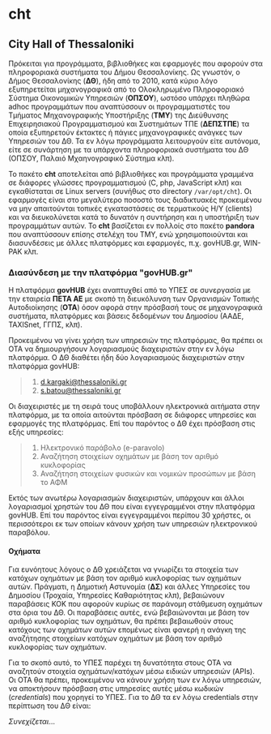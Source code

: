# cht
## City Hall of Thessaloniki

Πρόκειται για προγράμματα, βιβλιοθήκες και εφαρμογές που αφορούν στα πληροφοριακά συστήματα του Δήμου Θεσσαλονίκης. Ως γνωστόν, ο Δήμος Θεσσαλονίκης (**ΔΘ**), ήδη από το 2010, κατά κύριο λόγο εξυπηρετείται μηχανογραφικά από το Ολοκληρωμένο Πληροφοριακό Σύστημα Οικονομικών Υπηρεσιών (**ΟΠΣΟΥ**), ωστόσο υπάρχει πληθώρα adhoc προγραμμάτων που αναπτύσσουν οι προγραμματιστές του Τμήματος Μηχανογραφικής Υποστήριξης (**ΤΜΥ**) της Διεύθυνσης Επιχειρησιακού Προγραμματισμού και Συστημάτων ΤΠΕ (**ΔΕΠΣΤΠΕ**) τα οποία εξυπηρετούν έκτακτες ή πάγιες μηχανογραφικές ανάγκες των Υπηρεσιών του ΔΘ. Τα εν λόγω προγράμματα λειτουργούν είτε αυτόνομα, είτε σε συνάρτηση με τα υπάρχοντα πληροφοριακά συστήματα του ΔΘ (ΟΠΣΟΥ, Παλαιό Μχαηνογραφικό Σύστημα κλπ).

Το πακέτο **cht** αποτελείται από βιβλιοθήκες και προγράμματα γραμμένα σε διάφορες γλώσσες προγραμματισμού (C, php, JavaScript κλπ) και εγκαθίσταται σε Linux servers (συνήθως στο directory `/var/opt/cht`). Οι εφαρμογές είναι στο μεγαλύτερο ποσοστό τους διαδικτυακές προκειμένου να μην απαιτούνται τοπικές εγκαταστάσεις σε τερματικούς Η/Υ (clients) και να διευκολύνεται κατά το δυνατόν η συντήρηση και η υποστήριξη των προγραμμάτων αυτών. Το **cht** βασίζεται εν πολλοίς στο πακέτο **pandora** που αναπτύσσουν επίσης στελέχη του ΤΜΥ, ενώ χρησιμοποιούνται και διασυνδέσεις με άλλες πλατφόρμες και εφαρμογές, π.χ. govHUB.gr, WIN-PAK κλπ.

### Διασύνδεση με την πλατφόρμα "govHUB.gr"

Η πλατφόρμα **govHUB** έχει αναπτυχθεί από το ΥΠΕΣ σε συνεργασία με την εταιρεία **ΠΕΤΑ ΑΕ** με σκοπό τη διευκόλυνση των Οργανισμών Τοπικής Αυτοδιοίκησης (**ΟΤΑ**) όσον αφορά στην πρόσβασή τους σε μηχανογραφικά συστήματα, πλατφόρμες και βάσεις δεδομένων του Δημοσίου (ΑΑΔΕ, TAXISnet, ΓΓΠΣ, κλπ).

Προκειμένου να γίνει χρήση των υπηρεσιών της πλατφόρμας, θα πρέπει οι ΟΤΑ να δημιουργήσουν λογαριασμούς διαχειριστών στην εν λόγω πλατφόρμα. Ο ΔΘ διαθέτει ήδη δύο λογαριασμούς διαχειριστών στην πλατφόρμα govHUB:

>1. d.kargaki@thessaloniki.gr
>1. s.batou@thessaloniki.gr

Οι διαχειριστές με τη σειρά τους υποβάλλουν ηλεκτρονικά αιτήματα στην πλατφόρμα, με τα οποία αιτούνται πρόσβαση σε διάφορες υπηρεσίες και εφαρμογές της πλατφόρμας. Επί του παρόντος ο ΔΘ έχει πρόσβαση στις εξής υπηρεσίες:

>1. Ηλεκτρονικό παράβολο (e-paravolo)
>1. Αναζήτηση στοιχείων οχημάτων με βάση τον αριθμό κυκλοφορίας
>1. Αναζήτηση στοιχείων φυσικών και νομικών προσώπων με βάση το ΑΦΜ

Εκτός των ανωτέρω λογαριασμών διαχειριστών, υπάρχουν και άλλοι λογαριασμοί χρηστών του ΔΘ που είναι εγγεγραμμένοι στην πλατφόρμα govHUB. Επί του παρόντος είναι εγγεγραμμένοι περίπου 30 χρήστες, οι περισσότεροι εκ των οποίων κάνουν χρήση των υπηρεσιών ηλεκτρονικού παραβόλου.

#### Οχήματα

Για ευνόητους λόγους ο ΔΘ χρειάζεται να γνωρίζει τα στοιχεία των κατόχων οχημάτων με βάση τον αριθμό κυκλοφορίας των οχημάτων αυτών. Πράγματι, η Δημοτική Αστυνομία (**ΔΣ**) και άλλες Υπηρεσίες του Δημοσίου (Τροχαία, Υπηρεσίες Καθαριότητας κλπ), βεβαιώνουν παραβάσεις ΚΟΚ που αφορούν κυρίως σε παράνομη στάθμευση οχημάτων στα όρια του ΔΘ. Οι παραβάσεις αυτές, ενώ βεβαιώνονται με βάση τον αριθμό κυκλοφορίας των οχημάτων, θα πρέπει βεβαιωθούν στους κατόχους των οχημάτων αυτών επομένως είναι φανερή η ανάγκη της αναζήτησης στοιχείων κατόχων οχημάτων με βάση τον αριθμό κυκλοφορίας των οχημάτων.

Για το σκοπό αυτό, το ΥΠΕΣ παρέχει τη δυνατότητα στους ΟΤΑ να αναζητούν στοιχεία οχημάτων/κατόχων μέσω ειδικών υπηρεσιών (APIs). Οι ΟΤΑ θα πρέπει, προκειμένου να κάνουν χρήση των εν λόγω υπηρεσιών, να αποκτήσουν πρόσβαση στις υπηρεσίες αυτές μέσω κωδικών (_credentials_) που χορηγεί το ΥΠΕΣ. Για το ΔΘ τα εν λόγω credentials στην περίπτωση του ΔΘ είναι:

_Συνεχίζεται_…
